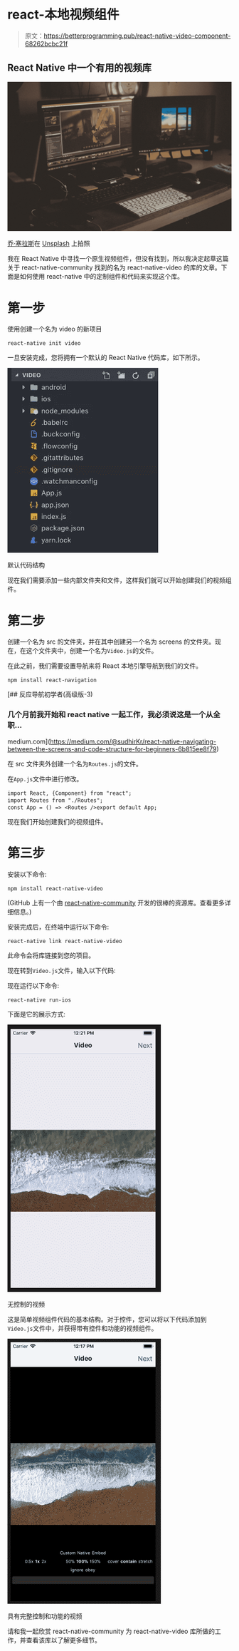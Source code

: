 # react-本地视频组件

> 原文：<https://betterprogramming.pub/react-native-video-component-68262bcbc21f>

## React Native 中一个有用的视频库

![](img/31df6a34a5c748299a4aed599bea45b7.png)

[乔·塞拉斯](https://unsplash.com/@joaosilas?utm_source=unsplash&utm_medium=referral&utm_content=creditCopyText)在 [Unsplash](https://unsplash.com/search/photos/video?utm_source=unsplash&utm_medium=referral&utm_content=creditCopyText) 上拍照

我在 React Native 中寻找一个原生视频组件，但没有找到，所以我决定起草这篇关于 react-native-community 找到的名为 react-native-video 的库的文章。下面是如何使用 react-native 中的定制组件和代码来实现这个库。

# 第一步

使用创建一个名为 video 的新项目

```
react-native init video
```

一旦安装完成，您将拥有一个默认的 React Native 代码库，如下所示。

![](img/df498eddbd7915a362f215a5cc8a4c66.png)

默认代码结构

现在我们需要添加一些内部文件夹和文件，这样我们就可以开始创建我们的视频组件。

# 第二步

创建一个名为 src 的文件夹，并在其中创建另一个名为 screens 的文件夹。现在，在这个文件夹中，创建一个名为`Video.js`的文件。

在此之前，我们需要设置导航来将 React 本地引擎导航到我们的文件。

```
npm install react-navigation
```

[](https://medium.com/@sudhirKr/react-native-navigating-between-the-screens-and-code-structure-for-beginners-6b815ee8f79) [## 反应导航初学者(高级版-3)

### 几个月前我开始和 react native 一起工作，我必须说这是一个从全职…

medium.com](https://medium.com/@sudhirKr/react-native-navigating-between-the-screens-and-code-structure-for-beginners-6b815ee8f79) 

在 src 文件夹外创建一个名为`Routes.js`的文件。

在`App.js`文件中进行修改。

```
import React, {Component} from "react";
import Routes from "./Routes";
const App = () => <Routes />export default App;
```

现在我们开始创建我们的视频组件。

# 第三步

安装以下命令:

```
npm install react-native-video
```

(GitHub 上有一个由 [react-native-community](https://github.com/react-native-community/react-native-video) 开发的很棒的资源库。查看更多详细信息。)

安装完成后，在终端中运行以下命令:

```
react-native link react-native-video
```

此命令会将库链接到您的项目。

现在转到`Video.js`文件，输入以下代码:

现在运行以下命令:

```
react-native run-ios
```

下面是它的展示方式:

![](img/d044348c7dc742e58e4dd7e8dc8aecab.png)

无控制的视频

这是简单视频组件代码的基本结构。对于控件，您可以将以下代码添加到`Video.js`文件中，并获得带有控件和功能的视频组件。

![](img/e9faedc70bc9ef1329a8253a587b7299.png)

具有完整控制和功能的视频

请和我一起欣赏 react-native-community 为 react-native-video 库所做的工作，并查看该库以了解更多细节。